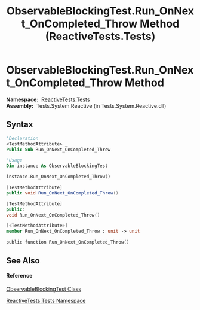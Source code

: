 ﻿---
title: ObservableBlockingTest.Run_OnNext_OnCompleted_Throw Method  (ReactiveTests.Tests)
TOCTitle: Run_OnNext_OnCompleted_Throw Method
ms:assetid: M:ReactiveTests.Tests.ObservableBlockingTest.Run_OnNext_OnCompleted_Throw
ms:mtpsurl: https://msdn.microsoft.com/en-us/library/reactivetests.tests.observableblockingtest.run_onnext_oncompleted_throw(v=VS.103)
ms:contentKeyID: 36619216
ms.date: 06/28/2011
mtps_version: v=VS.103
f1_keywords:
- ReactiveTests.Tests.ObservableBlockingTest.Run_OnNext_OnCompleted_Throw
dev_langs:
- CSharp
- JScript
- VB
- FSharp
- c++
---

# ObservableBlockingTest.Run\_OnNext\_OnCompleted\_Throw Method

**Namespace:**  [ReactiveTests.Tests](hh289046\(v=vs.103\).md)  
**Assembly:**  Tests.System.Reactive (in Tests.System.Reactive.dll)

## Syntax

``` vb
'Declaration
<TestMethodAttribute> _
Public Sub Run_OnNext_OnCompleted_Throw
```

``` vb
'Usage
Dim instance As ObservableBlockingTest

instance.Run_OnNext_OnCompleted_Throw()
```

``` csharp
[TestMethodAttribute]
public void Run_OnNext_OnCompleted_Throw()
```

``` c++
[TestMethodAttribute]
public:
void Run_OnNext_OnCompleted_Throw()
```

``` fsharp
[<TestMethodAttribute>]
member Run_OnNext_OnCompleted_Throw : unit -> unit 
```

``` jscript
public function Run_OnNext_OnCompleted_Throw()
```

## See Also

#### Reference

[ObservableBlockingTest Class](hh315164\(v=vs.103\).md)

[ReactiveTests.Tests Namespace](hh289046\(v=vs.103\).md)

